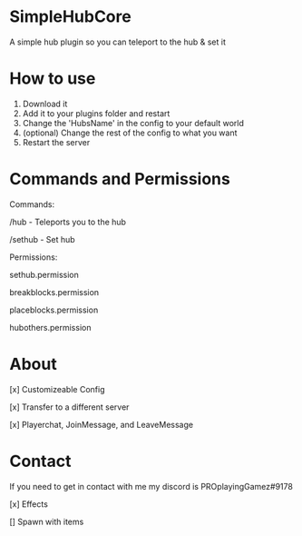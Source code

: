 # SimpleHubCore
A simple hub plugin so you can teleport to the hub & set it
# How to use
1. Download it
2. Add it to your plugins folder and restart
3. Change the 'HubsName' in the config to your default world
4. (optional) Change the rest of the config to what you want
5. Restart the server
# Commands and Permissions
Commands:
  
  /hub - Teleports you to the hub
   
   
  /sethub - Set hub
  
  
Permissions:
  
  sethub.permission
  
  
  breakblocks.permission
  
  
  placeblocks.permission
  
  
  hubothers.permission
# About
[x] Customizeable Config

[x] Transfer to a different server

[x] Playerchat, JoinMessage, and LeaveMessage
# Contact
If you need to get in contact with me my discord is PROplayingGamez#9178

[x] Effects

[] Spawn with items
